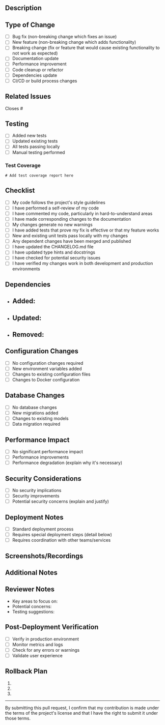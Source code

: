 ## Description
<!-- Provide a brief description of the changes in this PR -->

## Type of Change
<!-- Mark the appropriate option with an [x] -->

- [ ] Bug fix (non-breaking change which fixes an issue)
- [ ] New feature (non-breaking change which adds functionality)
- [ ] Breaking change (fix or feature that would cause existing functionality to not work as expected)
- [ ] Documentation update
- [ ] Performance improvement
- [ ] Code cleanup or refactor
- [ ] Dependencies update
- [ ] CI/CD or build process changes

## Related Issues
<!-- Link any related issues here using #issue-number -->

Closes #

## Testing
<!-- Describe the testing you have performed -->

- [ ] Added new tests
- [ ] Updated existing tests
- [ ] All tests passing locally
- [ ] Manual testing performed

### Test Coverage
<!-- Provide details about test coverage -->

```
# Add test coverage report here
```

## Checklist
<!-- Mark completed items with an [x] -->

- [ ] My code follows the project's style guidelines
- [ ] I have performed a self-review of my code
- [ ] I have commented my code, particularly in hard-to-understand areas
- [ ] I have made corresponding changes to the documentation
- [ ] My changes generate no new warnings
- [ ] I have added tests that prove my fix is effective or that my feature works
- [ ] New and existing unit tests pass locally with my changes
- [ ] Any dependent changes have been merged and published
- [ ] I have updated the CHANGELOG.md file
- [ ] I have updated type hints and docstrings
- [ ] I have checked for potential security issues
- [ ] I have verified my changes work in both development and production environments

## Dependencies
<!-- List any new dependencies or changes to existing ones -->

- Added:
  - 
- Updated:
  - 
- Removed:
  - 

## Configuration Changes
<!-- List any changes to configuration files or environment variables -->

- [ ] No configuration changes required
- [ ] New environment variables added
- [ ] Changes to existing configuration files
- [ ] Changes to Docker configuration

## Database Changes
<!-- List any changes to database schema or migrations -->

- [ ] No database changes
- [ ] New migrations added
- [ ] Changes to existing models
- [ ] Data migration required

## Performance Impact
<!-- Describe any performance implications -->

- [ ] No significant performance impact
- [ ] Performance improvements
- [ ] Performance degradation (explain why it's necessary)

## Security Considerations
<!-- Describe any security implications of your changes -->

- [ ] No security implications
- [ ] Security improvements
- [ ] Potential security concerns (explain and justify)

## Deployment Notes
<!-- Provide any special deployment instructions -->

- [ ] Standard deployment process
- [ ] Requires special deployment steps (detail below)
- [ ] Requires coordination with other teams/services

## Screenshots/Recordings
<!-- If applicable, add screenshots or recordings to demonstrate the changes -->

## Additional Notes
<!-- Add any additional information that might be helpful -->

## Reviewer Notes
<!-- Notes for the reviewer to consider during review -->

- Key areas to focus on:
- Potential concerns:
- Testing suggestions:

## Post-Deployment Verification
<!-- Steps to verify the changes after deployment -->

- [ ] Verify in production environment
- [ ] Monitor metrics and logs
- [ ] Check for any errors or warnings
- [ ] Validate user experience

## Rollback Plan
<!-- In case a rollback is needed, detail the steps -->

1. 
2. 
3. 

---

By submitting this pull request, I confirm that my contribution is made under the terms of the project's license and that I have the right to submit it under those terms.
